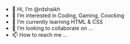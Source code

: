 - 👋 Hi, I’m @rdshaikh
- 👀 I’m interested in Coding, Gaming, Coocking
- 🌱 I’m currently learning HTML & CSS
- 💞️ I’m looking to collaborate on ...
- 📫 How to reach me ...

<!---
rdshaikh/rdshaikh is a ✨ special ✨ repository because its `README.md` (this file) appears on your GitHub profile.
You can click the Preview link to take a look at your changes.
--->
